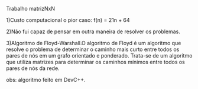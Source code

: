 Trabalho matrizNxN

1)Custo computacional o pior caso: f(n) = 21n + 64 

2)Não fui capaz de pensar em outra maneira de resolver os problemas.

3)Algoritmo de Floyd-Warshall.O algoritmo de Floyd é um algoritmo que resolve o problema de determinar o caminho mais curto entre todos os pares de nós em um grafo orientado e ponderado. Trata-se de um algoritmo que utiliza matrizes para determinar os caminhos mínimos entre todos os pares de nós da rede.

obs: algoritmo feito em DevC++.
